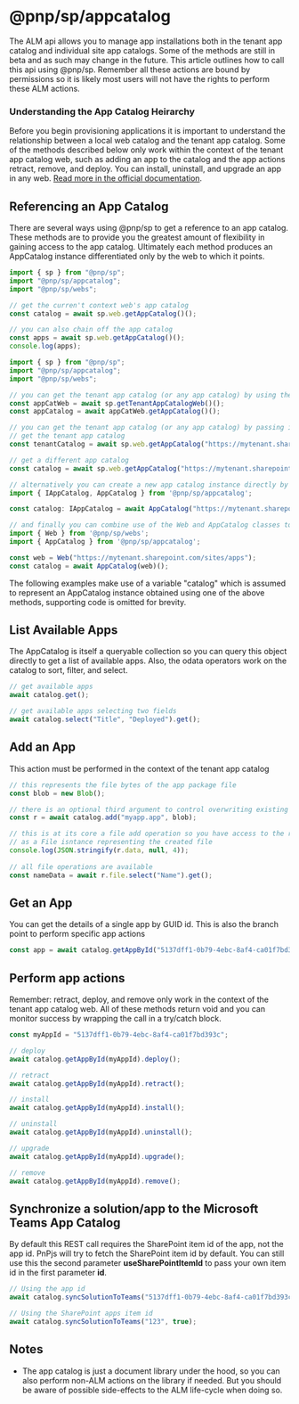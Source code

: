 # @pnp/sp/appcatalog

The ALM api allows you to manage app installations both in the tenant app catalog and individual site app catalogs. Some of the methods are still in beta and as such may change in the future. This article outlines how to call this api using @pnp/sp. Remember all these actions are bound by permissions so it is likely most users will not have the rights to perform these ALM actions.

### Understanding the App Catalog Heirarchy

Before you begin provisioning applications it is important to understand the relationship between a local web catalog and the tenant app catalog. Some of the methods described below only work within the context of the tenant app catalog web, such as adding an app to the catalog and the app actions retract, remove, and deploy. You can install, uninstall, and upgrade an app in any web. [Read more in the official documentation](https://docs.microsoft.com/en-us/sharepoint/dev/apis/alm-api-for-spfx-add-ins).

## Referencing an App Catalog

There are several ways using @pnp/sp to get a reference to an app catalog. These methods are to provide you the greatest amount of flexibility in gaining access to the app catalog. Ultimately each method produces an AppCatalog instance differentiated only by the web to which it points.

```TypeScript
import { sp } from "@pnp/sp";
import "@pnp/sp/appcatalog";
import "@pnp/sp/webs";

// get the curren't context web's app catalog
const catalog = await sp.web.getAppCatalog()();

// you can also chain off the app catalog
const apps = await sp.web.getAppCatalog()();
console.log(apps);
```

```TypeScript
import { sp } from "@pnp/sp";
import "@pnp/sp/appcatalog";
import "@pnp/sp/webs";

// you can get the tenant app catalog (or any app catalog) by using the getTenantAppCatalogWeb method
const appCatWeb = await sp.getTenantAppCatalogWeb()();
const appCatalog = await appCatWeb.getAppCatalog()();

// you can get the tenant app catalog (or any app catalog) by passing in a url
// get the tenant app catalog
const tenantCatalog = await sp.web.getAppCatalog("https://mytenant.sharepoint.com/sites/appcatalog")();

// get a different app catalog
const catalog = await sp.web.getAppCatalog("https://mytenant.sharepoint.com/sites/anothersite")();
```

```TypeScript
// alternatively you can create a new app catalog instance directly by importing the AppCatalog class
import { IAppCatalog, AppCatalog } from '@pnp/sp/appcatalog';

const catalog: IAppCatalog = await AppCatalog("https://mytenant.sharepoint.com/sites/apps")();
```

```TypeScript
// and finally you can combine use of the Web and AppCatalog classes to create an AppCatalog instance from an existing Web
import { Web } from '@pnp/sp/webs';
import { AppCatalog } from '@pnp/sp/appcatalog';

const web = Web("https://mytenant.sharepoint.com/sites/apps");
const catalog = await AppCatalog(web)();
```

The following examples make use of a variable "catalog" which is assumed to represent an AppCatalog instance obtained using one of the above methods, supporting code is omitted for brevity.

## List Available Apps

The AppCatalog is itself a queryable collection so you can query this object directly to get a list of available apps. Also, the odata operators work on the catalog to sort, filter, and select.

```TypeScript
// get available apps
await catalog.get();

// get available apps selecting two fields
await catalog.select("Title", "Deployed").get();
```

## Add an App

This action must be performed in the context of the tenant app catalog

```TypeScript
// this represents the file bytes of the app package file
const blob = new Blob();

// there is an optional third argument to control overwriting existing files
const r = await catalog.add("myapp.app", blob);

// this is at its core a file add operation so you have access to the response data as well
// as a File isntance representing the created file
console.log(JSON.stringify(r.data, null, 4));
    
// all file operations are available
const nameData = await r.file.select("Name").get();
```

## Get an App

You can get the details of a single app by GUID id. This is also the branch point to perform specific app actions

```TypeScript
const app = await catalog.getAppById("5137dff1-0b79-4ebc-8af4-ca01f7bd393c").get();
```

## Perform app actions

Remember: retract, deploy, and remove only work in the context of the tenant app catalog web. All of these methods return void and you can monitor success by wrapping the call in a try/catch block.

```TypeScript
const myAppId = "5137dff1-0b79-4ebc-8af4-ca01f7bd393c";

// deploy
await catalog.getAppById(myAppId).deploy();

// retract
await catalog.getAppById(myAppId).retract();

// install
await catalog.getAppById(myAppId).install();

// uninstall
await catalog.getAppById(myAppId).uninstall();

// upgrade
await catalog.getAppById(myAppId).upgrade();

// remove
await catalog.getAppById(myAppId).remove();

```

## Synchronize a solution/app to the Microsoft Teams App Catalog

By default this REST call requires the SharePoint item id of the app, not the app id. PnPjs will try to fetch the SharePoint item id by default. You can still use this the second parameter __useSharePointItemId__ to pass your own item id in the first parameter __id__.

```TypeScript
// Using the app id
await catalog.syncSolutionToTeams("5137dff1-0b79-4ebc-8af4-ca01f7bd393c");

// Using the SharePoint apps item id
await catalog.syncSolutionToTeams("123", true);
```

## Notes

* The app catalog is just a document library under the hood, so you can also perform non-ALM actions on the library if needed. But you should be aware of possible side-effects to the ALM life-cycle when doing so.
